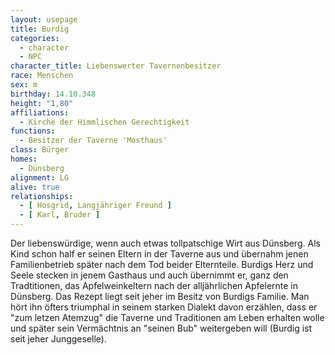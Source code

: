 ```yaml
---
layout: usepage
title: Burdig
categories:
  - character
  - NPC
character_title: Liebenswerter Tavernenbesitzer
race: Menschen
sex: m
birthday: 14.10.348
height: "1,80"
affiliations:
  - Kirche der Himmlischen Gerechtigkeit
functions:
  - Besitzer der Taverne 'Mosthaus'
class: Bürger
homes:
  - Dünsberg
alignment: LG
alive: true
relationships:
  - [ Hosgrid, Langjähriger Freund ]
  - [ Karl, Bruder ]
---
```


Der liebenswürdige, wenn auch etwas tollpatschige Wirt aus Dünsberg. Als Kind schon half er seinen Eltern in der Taverne
aus und übernahm jenen Familienbetrieb später nach dem Tod beider Elternteile. Burdigs Herz und Seele stecken in jenem
Gasthaus und auch übernimmt er, ganz den Tradtitionen, das Apfelweinkeltern nach der alljährlichen Apfelernte in
Dünsberg. Das Rezept liegt seit jeher im Besitz von Burdigs Familie. Man hört ihn öfters triumphal in seinem starken
Dialekt davon erzählen, dass er "zum letzen Atemzug" die Taverne und Traditionen am Leben erhalten wolle und später sein
Vermächtnis an "seinen Bub" weitergeben will (Burdig ist seit jeher Junggeselle).
